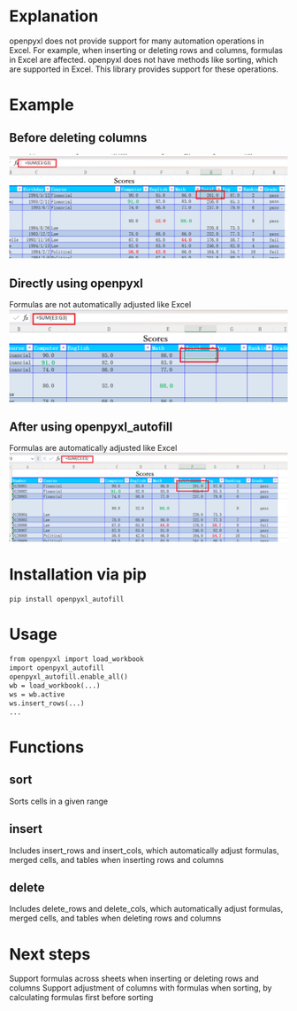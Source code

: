 # Explanation
openpyxl does not provide support for many automation operations in Excel.
For example, when inserting or deleting rows and columns, formulas in Excel are affected.
openpyxl does not have methods like sorting, which are supported in Excel.
This library provides support for these operations.
# Example
## Before deleting columns
![img_2.png](img_2.png)
## Directly using openpyxl
Formulas are not automatically adjusted like Excel
![img.png](img.png)
## After using openpyxl_autofill
Formulas are automatically adjusted like Excel
![img_1.png](img_1.png)
# Installation via pip
```
pip install openpyxl_autofill
```
# Usage
```
from openpyxl import load_workbook
import openpyxl_autofill
openpyxl_autofill.enable_all()
wb = load_workbook(...)
ws = wb.active
ws.insert_rows(...)
...
```
# Functions
## sort
Sorts cells in a given range
## insert
Includes insert_rows and insert_cols, which automatically adjust formulas, merged cells, and tables when inserting rows and columns
## delete
Includes delete_rows and delete_cols, which automatically adjust formulas, merged cells, and tables when deleting rows and columns
# Next steps
Support formulas across sheets when inserting or deleting rows and columns
Support adjustment of columns with formulas when sorting, by calculating formulas first before sorting
